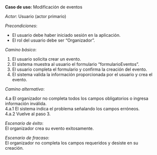 **Caso de uso:** Modificación de eventos

_Actor_: Usuario (actor primario)

_Precondiciones_:

-   El usuario debe haber iniciado sesión en la aplicación.
-   El rol del usuario debe ser “Organizador”.

_Camino básico_:

1. El usuario solicita crear un evento.
2. El sistema muestra al usuario el formulario “formularioEventos”.
3. El usuario completa el formulario y confirma la creación del evento.
4. El sistema valida la información proporcionada por el usuario y crea el evento.

_Camino alternativo_:

4.a El organizador no completa todos los campos obligatorios o ingresa información inválida.  
4.a.1 El sistema indica el problema señalando los campos erróneos.  
4.a.2 Vuelve al paso 3.

_Escenario de éxito_:  
El organizador crea su evento exitosamente.

_Escenario de fracaso_:  
El organizador no completa los campos requeridos y desiste en su creación.
